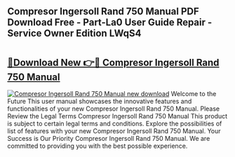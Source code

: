 ## Compresor Ingersoll Rand 750 Manual PDF Download Free - Part-La0 User Guide Repair - Service Owner Edition LWqS4

# <h2><a href="http://bc32207.oget.top/?id=Compresor+Ingersoll+Rand+750+Manual">🔗Download New 👉🔴 Compresor Ingersoll Rand 750 Manual</a></h2>

[![Compresor Ingersoll Rand 750 Manual new download](https://i.imgur.com/5g1atiW.png)](http://bc32207.oget.top/?id=Compresor+Ingersoll+Rand+750+Manual)
Welcome to the Future This user manual showcases the innovative features and functionalities of your new Compresor Ingersoll Rand 750 Manual. Please Review the Legal Terms Compresor Ingersoll Rand 750 Manual This product is subject to certain legal terms and conditions. Explore the possibilities of list of features with your new Compresor Ingersoll Rand 750 Manual. Your Success is Our Priority Compresor Ingersoll Rand 750 Manual. We are committed to providing you with the best possible experience.
